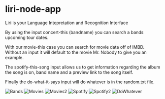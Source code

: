# liri-node-app
Liri is your Language Intepretation and Recognition Interface

By using the input concert-this (bandname) you can search a bands upcoming tour dates.

With our movie-this case you can search for movie data off of IMBD. Without an input it will default to the movie Mr. Nobody to give you an example.

The spotify-this-song input allows us to get information regarding the album the song is on, band name and a preview link to the song itself.

Finally the do-what-it-says input will do whatever is in the random.txt file.

![Bands](bands.PNG)
![Movies](movie.PNG)
![Movies2](default-movie.PNG)
![Spotify](spotify.PNG)
![Spotify2](default-spotify.PNG)
![DoWhatever](whatever.PNG)

